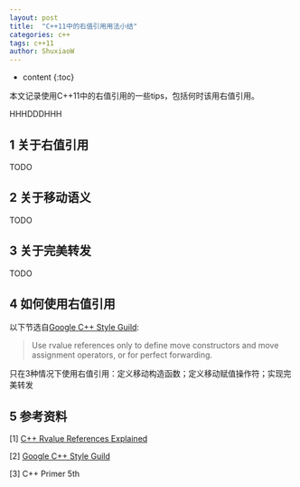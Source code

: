 ```yaml
---
layout: post
title:  "C++11中的右值引用用法小结"
categories: c++
tags: c++11 
author: ShuxiaoW
---
```


* content
{:toc}

本文记录使用C++11中的右值引用的一些tips，包括何时该用右值引用。

HHHDDDHHH

## 1 关于右值引用

TODO

## 2 关于移动语义

TODO

## 3 关于完美转发

TODO

## 4 如何使用右值引用

以下节选自[Google C++ Style Guild](https://google.github.io/styleguide/cppguide.html#Rvalue_references):

> Use rvalue references only to define move constructors and move assignment operators, or for perfect forwarding.

只在3种情况下使用右值引用：定义移动构造函数；定义移动赋值操作符；实现完美转发

## 5 参考资料

[1] [C++ Rvalue References Explained](http://thbecker.net/articles/rvalue_references/section_01.html)

[2] [Google C++ Style Guild](https://google.github.io/styleguide/cppguide.html#Rvalue_references)

[3] C++ Primer 5th
